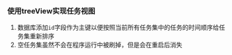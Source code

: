 ### 使用treeView实现任务视图

1. 数据库添加`id`字段作为主键以便按照当前所有任务集中的任务的时间顺序给任务集重新排序
2. 空任务集虽然不会在程序运行中被刷掉，但是会在重启后消失
